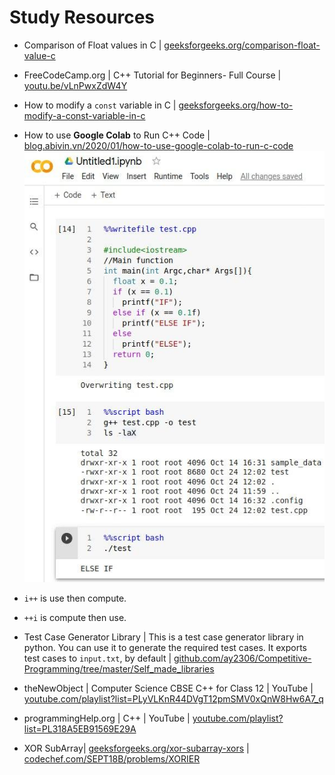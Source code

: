 # Study Resources

* Comparison of Float values in C | [geeksforgeeks.org/comparison-float-value-c](https://www.geeksforgeeks.org/comparison-float-value-c/)
* FreeCodeCamp.org | C++ Tutorial for Beginners- Full Course | [youtu.be/vLnPwxZdW4Y](https://youtu.be/vLnPwxZdW4Y)
* How to modify a `const` variable in C | [geeksforgeeks.org/how-to-modify-a-const-variable-in-c](https://www.geeksforgeeks.org/how-to-modify-a-const-variable-in-c/)

* How to use **Google Colab** to Run C++ Code | [blog.abivin.vn/2020/01/how-to-use-google-colab-to-run-c-code](https://blog.abivin.vn/2020/01/how-to-use-google-colab-to-run-c-code.html?m=1)
![C in Google Colab](/C_CPP_Sig/C_in_Google_Colab.jpg)

* `i++` is use then compute.
* `++i` is compute then use.
* Test Case Generator Library | This is a test case generator library in python. You can use it to generate the required test cases. It exports test cases to `input.txt`, by default | [github.com/ay2306/Competitive-Programming/tree/master/Self_made_libraries](https://github.com/ay2306/Competitive-Programming/tree/master/Self_made_libraries)
* theNewObject | Computer Science CBSE C++ for Class 12 | YouTube | [youtube.com/playlist?list=PLyVLKnR44DVgT12pmSMV0xQnW8Hw6A7_q](https://www.youtube.com/playlist?list=PLyVLKnR44DVgT12pmSMV0xQnW8Hw6A7_q)
* programmingHelp.org | C++ | YouTube | [youtube.com/playlist?list=PL318A5EB91569E29A](https://www.youtube.com/playlist?list=PL318A5EB91569E29A)
* XOR SubArray| [geeksforgeeks.org/xor-subarray-xors](https://www.geeksforgeeks.org/xor-subarray-xors/) | [codechef.com/SEPT18B/problems/XORIER](https://www.codechef.com/SEPT18B/problems/XORIER)
